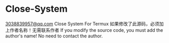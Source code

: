 # Close-System
3038839957@qq.com
Close System For Termux
如果修改了此源码，必须加上作者名称！无需联系作者
If you modify the source code, you must add the author's name! No need to contact the author.
